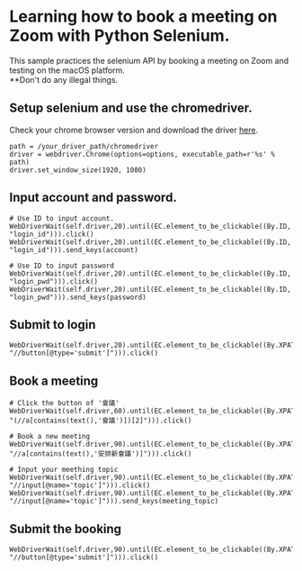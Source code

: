 # Learning how to book a meeting on Zoom with Python Selenium.

This sample practices the selenium API by booking a meeting on Zoom and testing on the macOS platform.<br>
**Don't do any illegal things.

## Setup selenium and use the chromedriver. 
Check your chrome browser version and download the driver [here](https://chromedriver.chromium.org/downloads).
```
path = /your_driver_path/chromedriver
driver = webdriver.Chrome(options=options, executable_path=r'%s' % path)
driver.set_window_size(1920, 1080)
```

## Input account and password.
```
# Use ID to input account.
WebDriverWait(self.driver,20).until(EC.element_to_be_clickable((By.ID, "login_id"))).click()
WebDriverWait(self.driver,20).until(EC.element_to_be_clickable((By.ID, "login_id"))).send_keys(account)

# Use ID to input password
WebDriverWait(self.driver,20).until(EC.element_to_be_clickable((By.ID, "login_pwd"))).click()
WebDriverWait(self.driver,20).until(EC.element_to_be_clickable((By.ID, "login_pwd"))).send_keys(password)
```

## Submit to login
```
WebDriverWait(self.driver,20).until(EC.element_to_be_clickable((By.XPATH, "//button[@type='submit']"))).click()
```

## Book a meeting
```
# Click the button of '會議'
WebDriverWait(self.driver,60).until(EC.element_to_be_clickable((By.XPATH, "(//a[contains(text(),'會議')])[2]"))).click()

# Book a new meeting
WebDriverWait(self.driver,90).until(EC.element_to_be_clickable((By.XPATH, "//a[contains(text(),'安排新會議')]"))).click()

# Input your meething topic
WebDriverWait(self.driver,90).until(EC.element_to_be_clickable((By.XPATH, "//input[@name='topic']"))).click()
WebDriverWait(self.driver,90).until(EC.element_to_be_clickable((By.XPATH, "//input[@name='topic']"))).send_keys(meeting_topic)
```

## Submit the booking
```
WebDriverWait(self.driver,90).until(EC.element_to_be_clickable((By.XPATH, "//button[@type='submit']"))).click()
```


